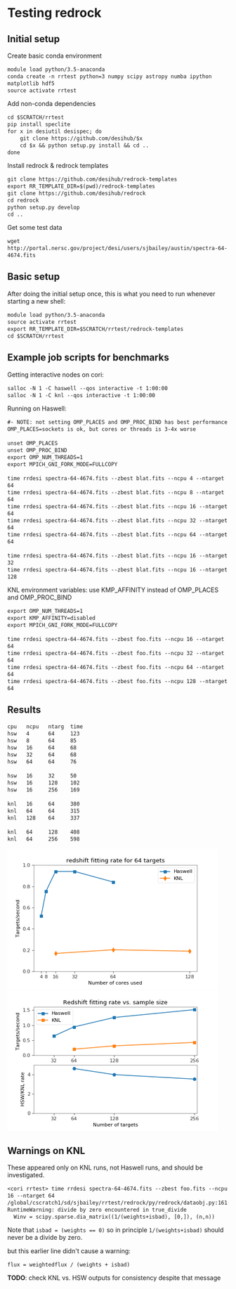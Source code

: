 # Testing redrock

## Initial setup

Create basic conda environment
```
module load python/3.5-anaconda
conda create -n rrtest python=3 numpy scipy astropy numba ipython matplotlib hdf5
source activate rrtest
```

Add non-conda dependencies
```
cd $SCRATCH/rrtest
pip install speclite
for x in desiutil desispec; do
    git clone https://github.com/desihub/$x
    cd $x && python setup.py install && cd ..
done
```

Install redrock & redrock templates
```
git clone https://github.com/desihub/redrock-templates
export RR_TEMPLATE_DIR=$(pwd)/redrock-templates
git clone https://github.com/desihub/redrock
cd redrock
python setup.py develop
cd ..
```

Get some test data
```
wget http://portal.nersc.gov/project/desi/users/sjbailey/austin/spectra-64-4674.fits
```

## Basic setup

After doing the initial setup once, this is what you need to run whenever
starting a new shell:
```
module load python/3.5-anaconda
source activate rrtest
export RR_TEMPLATE_DIR=$SCRATCH/rrtest/redrock-templates
cd $SCRATCH/rrtest
```

## Example job scripts for benchmarks

Getting interactive nodes on cori:
```
salloc -N 1 -C haswell --qos interactive -t 1:00:00
salloc -N 1 -C knl --qos interactive -t 1:00:00
```

Running on Haswell:
```
#- NOTE: not setting OMP_PLACES and OMP_PROC_BIND has best performance
OMP_PLACES=sockets is ok, but cores or threads is 3-4x worse

unset OMP_PLACES
unset OMP_PROC_BIND
export OMP_NUM_THREADS=1
export MPICH_GNI_FORK_MODE=FULLCOPY

time rrdesi spectra-64-4674.fits --zbest blat.fits --ncpu 4 --ntarget 64
time rrdesi spectra-64-4674.fits --zbest blat.fits --ncpu 8 --ntarget 64
time rrdesi spectra-64-4674.fits --zbest blat.fits --ncpu 16 --ntarget 64
time rrdesi spectra-64-4674.fits --zbest blat.fits --ncpu 32 --ntarget 64
time rrdesi spectra-64-4674.fits --zbest blat.fits --ncpu 64 --ntarget 64

time rrdesi spectra-64-4674.fits --zbest blat.fits --ncpu 16 --ntarget 32
time rrdesi spectra-64-4674.fits --zbest blat.fits --ncpu 16 --ntarget 128
```

KNL environment variables: use KMP_AFFINITY instead of OMP_PLACES and OMP_PROC_BIND
```
export OMP_NUM_THREADS=1
export KMP_AFFINITY=disabled
export MPICH_GNI_FORK_MODE=FULLCOPY

time rrdesi spectra-64-4674.fits --zbest foo.fits --ncpu 16 --ntarget 64
time rrdesi spectra-64-4674.fits --zbest foo.fits --ncpu 32 --ntarget 64
time rrdesi spectra-64-4674.fits --zbest foo.fits --ncpu 64 --ntarget 64
time rrdesi spectra-64-4674.fits --zbest foo.fits --ncpu 128 --ntarget 64
```

## Results

```
cpu   ncpu   ntarg  time
hsw   4      64     123
hsw   8      64     85
hsw   16     64     68
hsw   32     64     68
hsw   64     64     76

hsw   16     32     50
hsw   16     128    102
hsw   16     256    169

knl   16     64     380
knl   64     64     315
knl   128    64     337

knl   64     128    408
knl   64     256    598
```

![redshift rate vs. cores](orig_rate_vs_cores.png)
![redshift rate vs. number of targets](orig_rate_vs_ntargets.png)

## Warnings on KNL

These appeared only on KNL runs, not Haswell runs, and should be investigated.
```
<cori rrtest> time rrdesi spectra-64-4674.fits --zbest foo.fits --ncpu 16 --ntarget 64
/global/cscratch1/sd/sjbailey/rrtest/redrock/py/redrock/dataobj.py:161: RuntimeWarning: divide by zero encountered in true_divide
  Winv = scipy.sparse.dia_matrix((1/(weights+isbad), [0,]), (n,n))
```
Note that `isbad = (weights == 0)` so in principle `1/(weights+isbad)`
should never be a divide by zero.

but this earlier line didn't cause a warning:
```
flux = weightedflux / (weights + isbad)
```

**TODO**: check KNL vs. HSW outputs for consistency despite that message

